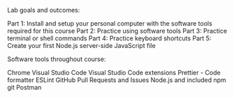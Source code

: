 Lab goals and outcomes:

Part 1: Install and setup your personal computer with the software tools required for this course
Part 2: Practice using software tools
Part 3: Practice terminal or shell commands
Part 4: Practice keyboard shortcuts
Part 5: Create your first Node.js server-side JavaScript file

Software tools throughout course:

Chrome
Visual Studio Code
Visual Studio Code extensions
Prettier - Code formatter
ESLint
GitHub Pull Requests and Issues
Node.js and included npm
git
Postman
